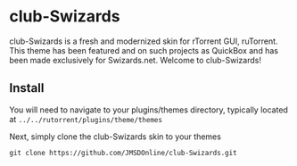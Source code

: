 # club-Swizards
club-Swizards is a fresh and modernized skin for rTorrent GUI, ruTorrent. This theme has been featured and on such projects as QuickBox and has been made exclusively for Swizards.net. Welcome to club-Swizards!

## Install

You will need to navigate to your plugins/themes directory, typically located at ```../../rutorrent/plugins/theme/themes```

Next, simply clone the club-Swizards skin to your themes
```
git clone https://github.com/JMSDOnline/club-Swizards.git
```
